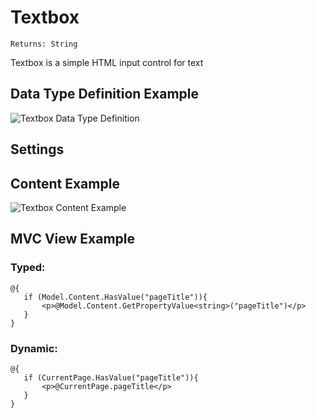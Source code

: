 # Textbox

`Returns: String`

Textbox is a simple HTML input control for text

## Data Type Definition Example

![Textbox Data Type Definition](images/Textbox-DataType.png)

## Settings

## Content Example 

![Textbox Content Example](images/Textbox-Content.png)

## MVC View Example

### Typed:

	@{
	   if (Model.Content.HasValue("pageTitle")){
	       <p>@Model.Content.GetPropertyValue<string>("pageTitle")</p>
	   } 
	}

### Dynamic: 

	@{       
	   if (CurrentPage.HasValue("pageTitle")){
	       <p>@CurrentPage.pageTitle</p>
	   } 	       
	}
